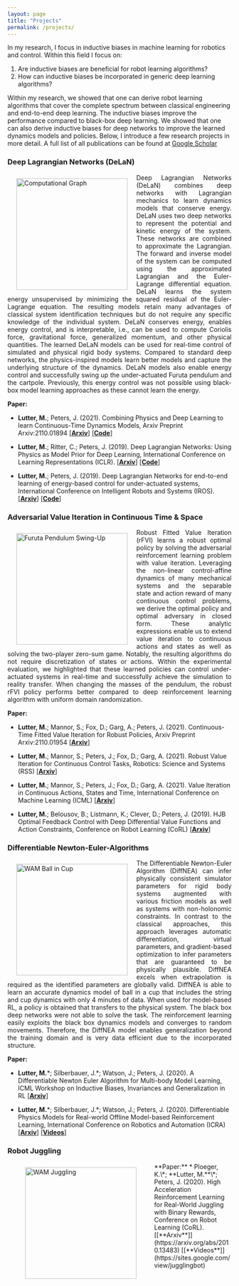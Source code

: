 ```yaml
---
layout: page
title: "Projects"
permalink: /projects/
---
```


In my research, I focus in inductive biases in machine learning for robotics and control. 
Within this field I focus on: 

1. Are inductive biases are beneficial for robot learning algorithms?
2. How can inductive biases be incorporated in generic deep learning algorithms?

Within my research, we showed that one can derive robot learning algorithms that cover the complete spectrum between
classical engineering and end-to-end deep learning. The inductive biases improve the performance compared to black-box
deep learning. We showed that one can also derive inductive biases for deep networks to improve the learned dynamics
models and policies. Below, I introduce a few research projects in more detail. 
A full list of all publications can be found at [Google Scholar](https://scholar.google.com/citations?user=Wvdo5bYAAAAJ&hl=en)


### Deep Lagrangian Networks (DeLaN)
<img src="../images/DeLaN.png" alt="Computational Graph" style="float:left;margin:10px 20px" width="250" height="250"/>
<p style='text-align: justify;'>
Deep Lagrangian Networks (DeLaN) combines deep networks with Lagrangian mechanics to learn dynamics 
models that conserve energy. DeLaN uses two deep networks to represent the potential and kinetic energy of the system. 
These networks are combined to approximate the Lagrangian. The forward and inverse model of the system can be computed 
using the approximated Lagrangian and the Euler-Lagrange differential equation. DeLaN learns the system energy 
unsupervised by minimizing the squared residual of the Euler-Lagrange equation. The resulting models retain many 
advantages of classical system identification techniques but do not require any specific knowledge of the individual 
system. DeLaN conserves energy, enables energy control, and is interpretable, i.e., can be used to compute Coriolis 
force, gravitational force, generalized momentum, and other physical quantities. The learned DeLaN models can be used 
for real-time control of simulated and physical rigid body systems. Compared to standard deep networks, the 
physics-inspired models learn better models and capture the underlying structure of the dynamics. DeLaN models also
enable energy control and successfully swing up the under-actuated Furuta pendulum and the cartpole. Previously, 
this energy control was not possible using black-box model learning approaches as these cannot learn the energy.
</p>

**Paper:**
* **Lutter, M.**; Peters, J. (2021). 
Combining Physics and Deep Learning to learn Continuous-Time Dynamics Models, 
Arxiv Preprint Arxiv:2110.01894
[[**Arxiv**]](https://arxiv.org/abs/2110.01894) [[**Code**]](https://github.com/milutter/deep_lagrangian_networks)

* **Lutter, M.**; Ritter, C.; Peters, J. (2019). 
Deep Lagrangian Networks: Using Physics as Model Prior for Deep Learning, 
International Conference on Learning Representations (ICLR).
[[**Arxiv**]](https://arxiv.org/abs/1907.04490) [[**Code**]](https://github.com/milutter/deep_lagrangian_networks)

* **Lutter, M.**; Peters, J. (2019). 
Deep Lagrangian Networks for end-to-end learning of energy-based control for under-actuated systems, 
International Conference on Intelligent Robots and Systems (IROS).
[[**Arxiv**]](https://arxiv.org/abs/1907.04489) [[**Code**]](https://github.com/milutter/deep_lagrangian_networks)
  

### Adversarial Value Iteration in Continuous Time & Space
<img src="../images/rFVI.png" alt="Furuta Pendulum Swing-Up" style="float:left;margin:10px 20px" width="250" height="250"/>
<p style='text-align: justify;'>
Robust Fitted Value Iteration (rFVI) learns a robust optimal policy by solving the adversarial reinforcement learning 
problem with value iteration. Leveraging the non-linear control-affine dynamics of many mechanical systems and the 
separable state and action reward of many continuous control problems, we derive the optimal policy and optimal 
adversary in closed form. These analytic expressions enable us to extend value iteration to continuous actions and 
states as well as solving the two-player zero-sum game. Notably, the resulting algorithms do not require discretization
of states or actions. Within the experimental evaluation, we highlighted that these learned policies can control 
under-actuated systems in real-time and successfully achieve the simulation to reality transfer. When changing the
masses of the pendulum, the robust rFVI policy performs better compared to deep reinforcement learning algorithm with 
uniform domain randomization.</p>

**Paper:**
* **Lutter, M.**; Mannor, S.; Fox, D.; Garg, A.;  Peters, J. (2021). 
Continuous-Time Fitted Value Iteration for Robust Policies, 
Arxiv Preprint Arxiv:2110.01954
[[**Arxiv**]](https://arxiv.org/abs/2110.01954)
 
* **Lutter, M.**; Mannor, S.; Peters, J.; Fox, D.; Garg, A. (2021). 
Robust Value Iteration for Continuous Control Tasks,
Robotics: Science and Systems (RSS)
[[**Arxiv**]](https://arxiv.org/abs/2105.12189)

* **Lutter, M.**; Mannor, S.; Peters, J.; Fox, D.; Garg, A. (2021).
Value Iteration in Continuous Actions, States and Time,
International Conference on Machine Learning (ICML) 
[[**Arxiv**]](https://arxiv.org/abs/2105.04682)

* **Lutter, M.**; Belousov, B.; Listmann, K.; Clever, D.; Peters, J. (2019). 
HJB Optimal Feedback Control with Deep Differential Value Functions and Action Constraints, 
Conference on Robot Learning (CoRL)
[[**Arxiv**]](https://arxiv.org/abs/1909.06153)

### Differentiable Newton-Euler-Algorithms
<img src="../images/DiffNEA.png" alt="WAM Ball in Cup" style="float:left;margin:10px 20px" width="250" height="250"/>
<p style='text-align: justify;'>
The Differentiable Newton-Euler Algorithm (DiffNEA) can infer physically consistent simulator parameters for rigid body
systems augmented with various friction models as well as systems with non-holonomic constraints. In contrast to the 
classical approaches, this approach leverages automatic differentiation, virtual parameters, and gradient-based 
optimization to infer parameters that are guaranteed to be physically plausible. DiffNEA excels when extrapolation is 
required as the identified parameters are globally valid. DiffNEA is able to learn an accurate dynamics model of ball 
in a cup that includes the string and cup dynamics with only 4 minutes of data. When used for model-based RL, a policy
is obtained that transfers to the physical system. The black box deep networks were not able to solve the task.
The reinforcement learning easily exploits the black box dynamics models and converges to random movements. 
Therefore, the DiffNEA model enables generalization beyond the training domain and is very data efficient due to the
incorporated structure.
</p>

**Paper:**
* **Lutter, M.**\*; Silberbauer, J.\*; Watson, J.; Peters, J. (2020). 
A Differentiable Newton Euler Algorithm for Multi-body Model Learning,
ICML Workshop on Inductive Biases, Invariances and Generalization in RL
[[**Arxiv**]](https://arxiv.org/abs/2010.09802)

* **Lutter, M.**\*; Silberbauer, J.\*; Watson, J.; Peters, J. (2020). 
Differentiable Physics Models for Real-world Offline Model-based Reinforcement Learning,
International Conference on Robotics and Automation (ICRA)
[[**Arxiv**]](https://arxiv.org/abs/2011.01734) [[**Videos**]](https://sites.google.com/view/ball-in-a-cup-in-4-minutes/)

### Robot Juggling 
<img src="../images/Juggling.png" alt="WAM Juggling" style="float:left;margin:10px 40px" width="250" height="250"/>
<p style='text-align: justify;'>
</p>
**Paper:**
* Ploeger, K.\*; **Lutter, M.**\*; Peters, J. (2020). 
High Acceleration Reinforcement Learning for Real-World Juggling with Binary Rewards, 
Conference on Robot Learning (CoRL). [[**Arxiv**]](https://arxiv.org/abs/2010.13483) [[**Videos**]](https://sites.google.com/view/jugglingbot)